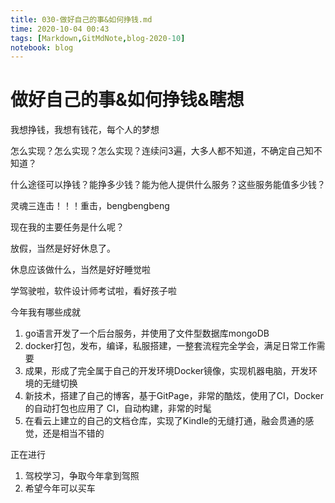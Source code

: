 ```yaml
---
title: 030-做好自己的事&如何挣钱.md
time: 2020-10-04 00:43
tags: [Markdown,GitMdNote,blog-2020-10]
notebook: blog
---
```


# 做好自己的事&如何挣钱&瞎想

我想挣钱，我想有钱花，每个人的梦想

怎么实现？怎么实现？怎么实现？连续问3遍，大多人都不知道，不确定自己知不知道？

什么途径可以挣钱？能挣多少钱？能为他人提供什么服务？这些服务能值多少钱？

灵魂三连击！！！重击，bengbengbeng



现在我的主要任务是什么呢？

放假，当然是好好休息了。

休息应该做什么，当然是好好睡觉啦

学驾驶啦，软件设计师考试啦，看好孩子啦



今年我有哪些成就

1. go语言开发了一个后台服务，并使用了文件型数据库mongoDB
2. docker打包，发布，编译，私服搭建，一整套流程完全学会，满足日常工作需要
3. 成果，形成了完全属于自己的开发环境Docker镜像，实现机器电脑，开发环境的无缝切换
4. 新技术，搭建了自己的博客，基于GitPage，非常的酷炫，使用了CI，Docker的自动打包也应用了 CI，自动构建，非常的时髦
5. 在看云上建立的自己的文档仓库，实现了Kindle的无缝打通，融会贯通的感觉，还是相当不错的



正在进行

1. 驾校学习，争取今年拿到驾照
2. 希望今年可以买车


